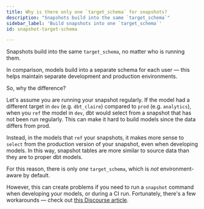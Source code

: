 ```yaml
---
title: Why is there only one `target_schema` for snapshots?
description: "Snapshots build into the same `target_schema`"
sidebar_label: 'Build snapshots into one `target_schema`'
id: snapshot-target-schema

---
```


Snapshots build into the same `target_schema`, no matter who is running them.

In comparison, models build into a separate schema for each user — this helps maintain separate development and production environments.

So, why the difference?

Let's assume you are running your snapshot regularly. If the model had a different target in `dev` (e.g. `dbt_claire`) compared to `prod` (e.g. `analytics`), when you `ref` the model in `dev`, dbt would select from a snapshot that has not been run regularly. This can make it hard to build models since the data differs from prod.

Instead, in the models that `ref` your snapshots, it makes more sense to `select` from the production version of your snapshot, even when developing models. In this way, snapshot tables are more similar to source data than they are to proper dbt models.

For this reason, there is only _one_ `target_schema`, which is _not_ environment-aware by default.

However, this can create problems if you need to run a `snapshot` command when developing your models, or during a CI run. Fortunately, there's a few workarounds — check out [this Discourse article](https://discourse.getdbt.com/t/using-dynamic-schemas-for-snapshots/1070).
